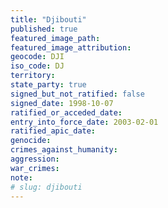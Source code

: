 ```yaml
---
title: "Djibouti"
published: true
featured_image_path:
featured_image_attribution:
geocode: DJI
iso_code: DJ
territory:
state_party: true
signed_but_not_ratified: false
signed_date: 1998-10-07
ratified_or_acceded_date:
entry_into_force_date: 2003-02-01
ratified_apic_date:
genocide:
crimes_against_humanity:
aggression:
war_crimes:
note:
# slug: djibouti
---
```

